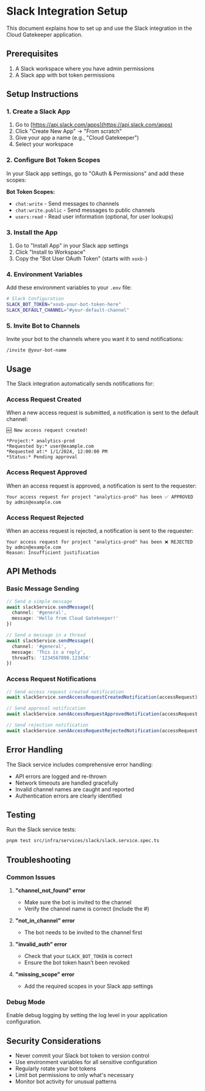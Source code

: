 # Slack Integration Setup

This document explains how to set up and use the Slack integration in the Cloud Gatekeeper application.

## Prerequisites

1. A Slack workspace where you have admin permissions
2. A Slack app with bot token permissions

## Setup Instructions

### 1. Create a Slack App

1. Go to [https://api.slack.com/apps](https://api.slack.com/apps)
2. Click "Create New App" → "From scratch"
3. Give your app a name (e.g., "Cloud Gatekeeper")
4. Select your workspace

### 2. Configure Bot Token Scopes

In your Slack app settings, go to "OAuth & Permissions" and add these scopes:

**Bot Token Scopes:**
- `chat:write` - Send messages to channels
- `chat:write.public` - Send messages to public channels
- `users:read` - Read user information (optional, for user lookups)

### 3. Install the App

1. Go to "Install App" in your Slack app settings
2. Click "Install to Workspace"
3. Copy the "Bot User OAuth Token" (starts with `xoxb-`)

### 4. Environment Variables

Add these environment variables to your `.env` file:

```bash
# Slack Configuration
SLACK_BOT_TOKEN="xoxb-your-bot-token-here"
SLACK_DEFAULT_CHANNEL="#your-default-channel"
```

### 5. Invite Bot to Channels

Invite your bot to the channels where you want it to send notifications:

```
/invite @your-bot-name
```

## Usage

The Slack integration automatically sends notifications for:

### Access Request Created
When a new access request is submitted, a notification is sent to the default channel:

```
🆕 New access request created!

*Project:* analytics-prod
*Requested by:* user@example.com
*Requested at:* 1/1/2024, 12:00:00 PM
*Status:* Pending approval
```

### Access Request Approved
When an access request is approved, a notification is sent to the requester:

```
Your access request for project "analytics-prod" has been ✅ APPROVED by admin@example.com
```

### Access Request Rejected
When an access request is rejected, a notification is sent to the requester:

```
Your access request for project "analytics-prod" has been ❌ REJECTED by admin@example.com
Reason: Insufficient justification
```

## API Methods

### Basic Message Sending

```typescript
// Send a simple message
await slackService.sendMessage({
  channel: '#general',
  message: 'Hello from Cloud Gatekeeper!'
})

// Send a message in a thread
await slackService.sendMessage({
  channel: '#general',
  message: 'This is a reply',
  threadTs: '1234567890.123456'
})
```

### Access Request Notifications

```typescript
// Send access request created notification
await slackService.sendAccessRequestCreatedNotification(accessRequest)

// Send approval notification
await slackService.sendAccessRequestApprovedNotification(accessRequest, approver)

// Send rejection notification
await slackService.sendAccessRequestRejectedNotification(accessRequest, approver, reason)
```

## Error Handling

The Slack service includes comprehensive error handling:

- API errors are logged and re-thrown
- Network timeouts are handled gracefully
- Invalid channel names are caught and reported
- Authentication errors are clearly identified

## Testing

Run the Slack service tests:

```bash
pnpm test src/infra/services/slack/slack.service.spec.ts
```

## Troubleshooting

### Common Issues

1. **"channel_not_found" error**
   - Make sure the bot is invited to the channel
   - Verify the channel name is correct (include the #)

2. **"not_in_channel" error**
   - The bot needs to be invited to the channel first

3. **"invalid_auth" error**
   - Check that your `SLACK_BOT_TOKEN` is correct
   - Ensure the bot token hasn't been revoked

4. **"missing_scope" error**
   - Add the required scopes in your Slack app settings

### Debug Mode

Enable debug logging by setting the log level in your application configuration.

## Security Considerations

- Never commit your Slack bot token to version control
- Use environment variables for all sensitive configuration
- Regularly rotate your bot tokens
- Limit bot permissions to only what's necessary
- Monitor bot activity for unusual patterns 
